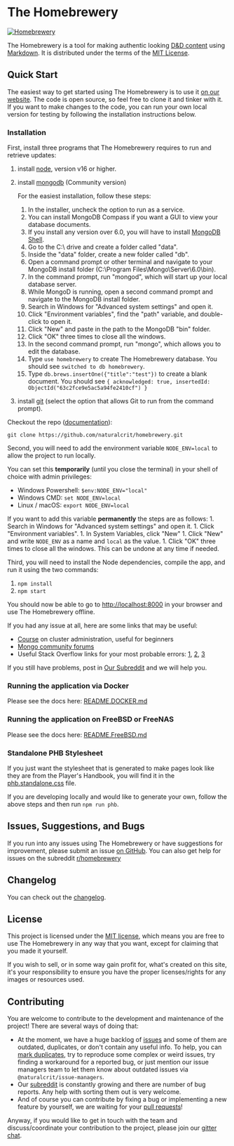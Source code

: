 # The Homebrewery

[![Homebrewery](https://circleci.com/gh/naturalcrit/homebrewery/tree/master.svg?style=svg)](https://app.circleci.com/pipelines/github/naturalcrit/homebrewery?branch=master)

The Homebrewery is a tool for making authentic looking [D&D content][dnd-content-url]
using [Markdown][markdown-url]. It is distributed under the terms of the [MIT License](./license).

[dnd-content-url]: https://dnd.wizards.com/products/tabletop-games/rpg-products/rpg_playershandbook
[markdown-url]: https://github.com/adam-p/markdown-here/wiki/Markdown-Cheatsheet

## Quick Start

The easiest way to get started using The Homebrewery is to use it
[on our website][homebrewery-url]. The code is open source, so feel free to
clone it and tinker with it. If you want to make changes to the code, you can run
your own local version for testing by following the installation instructions
below.

[homebrewery-url]: https://homebrewery.naturalcrit.com

### Installation

First, install three programs that The Homebrewery requires to run and retrieve
updates:

1. install [node](https://nodejs.org/en/), version v16 or higher.
1. install [mongodb](https://www.mongodb.com/try/download/community) (Community version)

    For the easiest installation, follow these steps:
    1. In the installer, uncheck the option to run as a service.
    1. You can install MongoDB Compass if you want a GUI to view your database documents.
    1. If you install any version over 6.0, you will have to install [MongoDB Shell](https://www.mongodb.com/try/download/shell).
    1. Go to the C:\ drive and create a folder called "data".
    1. Inside the "data" folder, create a new folder called "db".
    1. Open a command prompt or other terminal and navigate to your MongoDB install folder (C:\Program Files\Mongo\Server\6.0\bin).
    1. In the command prompt, run "mongod", which will start up your local database server.
    1. While MongoD is running, open a second command prompt and navigate to the MongoDB install folder.
    1. Search in Windows for "Advanced system settings" and open it.
    1. Click "Environment variables", find the "path" variable, and double-click to open it.
    1. Click "New" and paste in the path to the MongoDB "bin" folder.
    1. Click "OK" three times to close all the windows.
    1. In the second command prompt, run "mongo", which allows you to edit the database.
    1. Type `use homebrewery` to create The Homebrewery database. You should see `switched to db homebrewery`.
    1. Type `db.brews.insertOne({"title":"test"})` to create a blank document. You should see `{
acknowledged: true,
insertedId: ObjectId("63c2fce9e5ac5a94fe2410cf")
}`

1. install [git](https://git-scm.com/downloads) (select the option that allows Git to run from the command prompt).

Checkout the repo ([documentation][github-clone-repo-docs-url]):
```
git clone https://github.com/naturalcrit/homebrewery.git
```

[github-clone-repo-docs-url]: https://docs.github.com/en/free-pro-team@latest/github/creating-cloning-and-archiving-repositories/cloning-a-repository

Second, you will need to add the environment variable `NODE_ENV=local` to allow
the project to run locally.

You can set this **temporarily** (until you close the terminal) in your shell of choice with admin privileges:
* Windows Powershell: `$env:NODE_ENV="local"`
* Windows CMD: `set NODE_ENV=local`
* Linux / macOS: `export NODE_ENV=local`

If you want to add this variable **permanently** the steps are as follows:
    1. Search in Windows for "Advanced system settings" and open it.
    1. Click "Environment variables".
    1. In System Variables, click "New"
    1. Click "New" and write `NODE_ENV` as a name and `local` as the value.
    1. Click "OK" three times to close all the windows.
  This can be undone at any time if needed.

Third, you will need to install the Node dependencies, compile the app, and run
it using the two commands:

1. `npm install`
1. `npm start`

You should now be able to go to [http://localhost:8000](http://localhost:8000)
in your browser and use The Homebrewery offline.

If you had any issue at all, here are some links that may be useful:
- [Course](https://learn.mongodb.com/courses/m103-basic-cluster-administration) on cluster administration, useful for beginners
- [Mongo community forums](https://www.mongodb.com/community/forums/)
- Useful Stack Overflow links for your most probable errors: [1](https://stackoverflow.com/questions/44962540/mongod-and-mongo-commands-not-working-on-windows-10), [2](https://stackoverflow.com/questions/15053893/mongo-command-not-recognized-when-trying-to-connect-to-a-mongodb-server/41507803#41507803), [3](https://stackoverflow.com/questions/51224959/mongo-is-not-recognized-as-an-internal-or-external-command-operable-program-o)

If you still have problems, post in [Our Subreddit](https://www.reddit.com/r/homebrewery/) and we will help you.

### Running the application via Docker

Please see the docs here: [README.DOCKER.md](./README.DOCKER.md)

### Running the application on FreeBSD or FreeNAS

Please see the docs here: [README.FreeBSD.md](./README.FREEBSD.md)

### Standalone PHB Stylesheet

If you just want the stylesheet that is generated to make pages look like they
are from the Player's Handbook, you will find it in the
[phb.standalone.css](./phb.standalone.css) file.

If you are developing locally and would like to generate your own, follow the
above steps and then run `npm run phb`.

## Issues, Suggestions, and Bugs

If you run into any issues using The Homebrewery or have suggestions for
improvement, please submit an issue [on GitHub][repo-issues-url].
You can also get help for issues on the subreddit [r/homebrewery][subreddit-url]

[repo-issues-url]: https://github.com/naturalcrit/homebrewery/issues
[subreddit-url]: https://www.reddit.com/r/homebrewery

## Changelog

You can check out the [changelog](./changelog.md).

## License

This project is licensed under the [MIT license](./license), which means you
are free to use The Homebrewery in any way that you want, except for claiming
that you made it yourself.

If you wish to sell, or in some way gain profit for, what's created on this site,
it's your responsibility to ensure you have the proper licenses/rights for any
images or resources used.

## Contributing

You are welcome to contribute to the development and maintenance of the
project! There are several ways of doing that:
- At the moment, we have a huge backlog of [issues][repo-issues-url] and some
  of them are outdated, duplicates, or don't contain any useful info. To help, you can [mark duplicates][github-mark-duplicate-url], try to
  reproduce some complex or weird issues, try finding a workaround for a
  reported bug, or just mention our issue managers team to let them know about
  outdated issues via `@naturalcrit/issue-managers`.
- Our [subreddit][subreddit-url] is constantly growing and there are number of
  bug reports. Any help with sorting them out is very welcome.
- And of course you can contribute by fixing a bug or implementing a new
  feature by yourself, we are waiting for your
  [pull requests][github-pr-docs-url]!

Anyway, if you would like to get in touch with the team and discuss/coordinate
your contribution to the project, please join our [gitter chat][gitter-url].

[github-mark-duplicate-url]: https://docs.github.com/en/free-pro-team@latest/github/managing-your-work-on-github/about-duplicate-issues-and-pull-requests
[github-pr-docs-url]: https://docs.github.com/en/free-pro-team@latest/github/collaborating-with-issues-and-pull-requests/creating-a-pull-request
[gitter-url]: https://gitter.im/naturalcrit/Lobby
